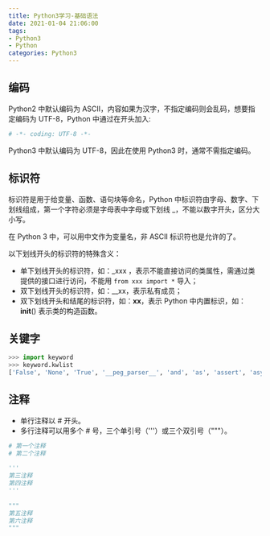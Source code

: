 ```yaml
---
title: Python3学习-基础语法
date: 2021-01-04 21:06:00
tags:
- Python3
- Python
categories: Python3
---
```


## 编码

Python2 中默认编码为 ASCII，内容如果为汉字，不指定编码则会乱码，想要指定编码为 UTF-8，Python 中通过在开头加入:

```py
# -*- coding: UTF-8 -*-
```

Python3 中默认编码为 UTF-8，因此在使用 Python3 时，通常不需指定编码。

## 标识符

标识符是用于给变量、函数、语句块等命名，Python 中标识符由字母、数字、下划线组成，第一个字符必须是字母表中字母或下划线 _，不能以数字开头，区分大小写。

在 Python 3 中，可以用中文作为变量名，非 ASCII 标识符也是允许的了。

以下划线开头的标识符的特殊含义：

* 单下划线开头的标识符，如：_xxx ，表示不能直接访问的类属性，需通过类提供的接口进行访问，不能用 `from xxx import *` 导入；
* 双下划线开头的标识符，如：__xx，表示私有成员；
* 双下划线开头和结尾的标识符，如：__xx__，表示 Python 中内置标识，如：__init__() 表示类的构造函数。

## 关键字

```py
>>> import keyword
>>> keyword.kwlist
['False', 'None', 'True', '__peg_parser__', 'and', 'as', 'assert', 'async', 'await', 'break', 'class', 'continue', 'def', 'del', 'elif', 'else', 'except', 'finally', 'for', 'from', 'global', 'if', 'import', 'in', 'is', 'lambda', 'nonlocal', 'not', 'or', 'pass', 'raise', 'return', 'try', 'while', 'with', 'yield']
```

## 注释

* 单行注释以 # 开头。
* 多行注释可以用多个 # 号，三个单引号（'''）或三个双引号（"""）。

```py
# 第一个注释
# 第二个注释
 
'''
第三注释
第四注释
'''
 
"""
第五注释
第六注释
"""
```
